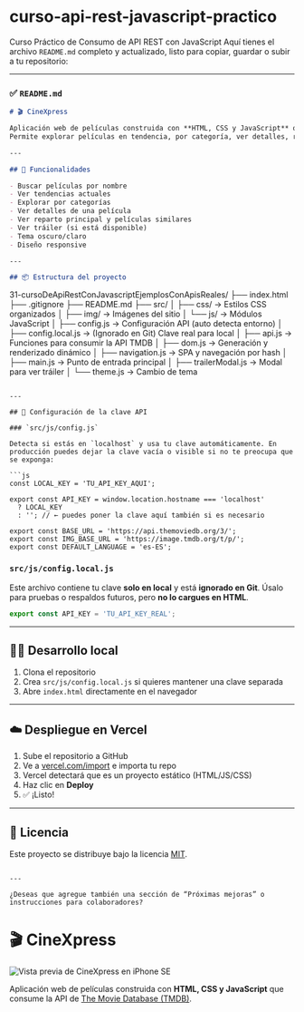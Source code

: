 # curso-api-rest-javascript-practico
Curso Práctico de Consumo de API REST con JavaScript
Aquí tienes el archivo `README.md` completo y actualizado, listo para copiar, guardar o subir a tu repositorio:

---

### ✅ `README.md`

```markdown
# 🎬 CineXpress

Aplicación web de películas construida con **HTML, CSS y JavaScript** que consume la API de [The Movie Database (TMDB)](https://www.themoviedb.org/).  
Permite explorar películas en tendencia, por categoría, ver detalles, reparto y tráileres.

---

## 🚀 Funcionalidades

- Buscar películas por nombre
- Ver tendencias actuales
- Explorar por categorías
- Ver detalles de una película
- Ver reparto principal y películas similares
- Ver tráiler (si está disponible)
- Tema oscuro/claro
- Diseño responsive

---

## 📦 Estructura del proyecto

```

31-cursoDeApiRestConJavascriptEjemplosConApisReales/
├── index.html
├── .gitignore
├── README.md
├── src/
│   ├── css/          → Estilos CSS organizados
│   ├── img/          → Imágenes del sitio
│   └── js/           → Módulos JavaScript
│       ├── config.js           → Configuración API (auto detecta entorno)
│       ├── config.local.js     → (Ignorado en Git) Clave real para local
│       ├── api.js              → Funciones para consumir la API TMDB
│       ├── dom.js              → Generación y renderizado dinámico
│       ├── navigation.js       → SPA y navegación por hash
│       ├── main.js             → Punto de entrada principal
│       ├── trailerModal.js     → Modal para ver tráiler
│       └── theme.js            → Cambio de tema

````

---

## 🔑 Configuración de la clave API

### `src/js/config.js`

Detecta si estás en `localhost` y usa tu clave automáticamente. En producción puedes dejar la clave vacía o visible si no te preocupa que se exponga:

```js
const LOCAL_KEY = 'TU_API_KEY_AQUI';

export const API_KEY = window.location.hostname === 'localhost'
  ? LOCAL_KEY
  : ''; // ← puedes poner la clave aquí también si es necesario

export const BASE_URL = 'https://api.themoviedb.org/3/';
export const IMG_BASE_URL = 'https://image.tmdb.org/t/p/';
export const DEFAULT_LANGUAGE = 'es-ES';
````

### `src/js/config.local.js`

Este archivo contiene tu clave **solo en local** y está **ignorado en Git**. Úsalo para pruebas o respaldos futuros, pero **no lo cargues en HTML**.

```js
export const API_KEY = 'TU_API_KEY_REAL';
```

---

## 🧑‍💻 Desarrollo local

1. Clona el repositorio
2. Crea `src/js/config.local.js` si quieres mantener una clave separada
3. Abre `index.html` directamente en el navegador

---

## ☁️ Despliegue en Vercel

1. Sube el repositorio a GitHub
2. Ve a [vercel.com/import](https://vercel.com/import) e importa tu repo
3. Vercel detectará que es un proyecto estático (HTML/JS/CSS)
4. Haz clic en **Deploy**
5. ✅ ¡Listo!

---

## 📝 Licencia

Este proyecto se distribuye bajo la licencia [MIT](LICENSE).

```

---

¿Deseas que agregue también una sección de “Próximas mejoras” o instrucciones para colaboradores?
```
# 🎬 CineXpress

![Vista previa de CineXpress en iPhone SE](src/img/screenshot.png)

Aplicación web de películas construida con **HTML, CSS y JavaScript** que consume la API de [The Movie Database (TMDB)](https://www.themoviedb.org/).

